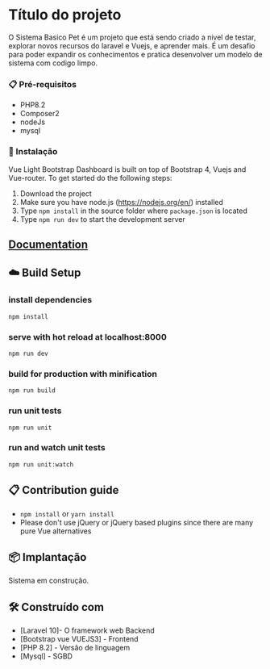 # Título do projeto

O Sistema Basico Pet é um projeto que está sendo criado a nivel de testar, explorar novos recursos do laravel e Vuejs, e aprender mais. É um desafio para poder expandir os conhecimentos e  pratica desenvolver um modelo de sistema com codigo limpo.

### 📋 Pré-requisitos

* PHP8.2
* Composer2
* nodeJs
* mysql

### 🔧 Instalação

Vue Light Bootstrap Dashboard is built on top of Bootstrap 4, Vuejs and Vue-router. To get started do the following steps:

1. Download the project
2. Make sure you have node.js (https://nodejs.org/en/) installed
3. Type `npm install` in the source folder where `package.json` is located
4. Type `npm run dev` to start the development server


## [Documentation](https://demos.creative-tim.com/vue-light-bootstrap-dashboard/documentation/#/buttons)

## :cloud: Build Setup

### install dependencies

`npm install`

### serve with hot reload at localhost:8000

`npm run dev`

### build for production with minification

`npm run build`

### run unit tests

`npm run unit`

### run and watch unit tests

`npm run unit:watch`

## :clipboard: Contribution guide

- `npm install` or `yarn install`
- Please don't use jQuery or jQuery based plugins since there are many pure Vue alternatives


## 📦 Implantação

Sistema em construção.

## 🛠️ Construído com

* [Laravel 10]- O framework web Backend
* [Bootstrap vue VUEJS3] - Frontend
* [PHP 8.2] - Versão de linguagem
* [Mysql] - SGBD



